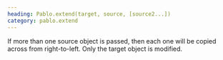 ```yaml
--- 
heading: Pablo.extend(target, source, [source2...])
category: pablo.extend
---
```


If more than one source object is passed, then each one will be copied across from right-to-left. Only the target object is modified.
